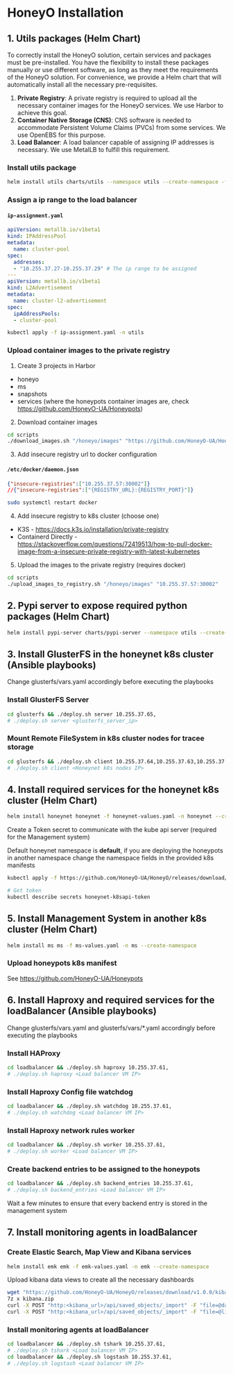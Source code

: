 # HoneyO Installation

## 1. Utils packages (Helm Chart)

To correctly install the HoneyO solution, certain services and packages must be pre-installed. You have the flexibility to install these packages manually or use different software, as long as they meet the requirements of the HoneyO solution. For convenience, we provide a Helm chart that will automatically install all the necessary pre-requisites.

1. **Private Registry**: A private registry is required to upload all the necessary container images for the HoneyO services. We use Harbor to achieve this goal.
2. **Container Native Storage (CNS)**: CNS software is needed to accommodate Persistent Volume Claims (PVCs) from some services. We use OpenEBS for this purpose.
3. **Load Balancer**: A load balancer capable of assigning IP addresses is necessary. We use MetalLB to fulfill this requirement.

### Install utils package
```bash
helm install utils charts/utils --namespace utils --create-namespace -f values/utils-values.yaml
```

### Assign a ip range to the load balancer

#### **`ip-assignment.yaml`**
```yaml
apiVersion: metallb.io/v1beta1
kind: IPAddressPool
metadata:
  name: cluster-pool
spec:
  addresses:
  - "10.255.37.27-10.255.37.29" # The ip range to be assigned
---
apiVersion: metallb.io/v1beta1
kind: L2Advertisement
metadata:
  name: cluster-l2-advertisement
spec:
  ipAddressPools:
  - cluster-pool
```

```bash
kubectl apply -f ip-assignment.yaml -n utils
```

### Upload container images to the private registry

1. Create 3 projects in Harbor
  - honeyo
  - ms
  - snapshots
  - services (where the honeypots container images are, check https://github.com/HoneyO-UA/Honeypots)

2. Download container images
```bash
cd scripts
./download_images.sh "/honeyo/images" "https://github.com/HoneyO-UA/HoneyO/releases/download/v1.0.0/images.zip" # Download Images to /honeyo/images folder
```

3. Add insecure registry url to docker configuration
#### **`/etc/docker/daemon.json`**
```json
{"insecure-registries":["10.255.37.57:30002"]}
//{"insecure-registries":["{REGISTRY_URL}:{REGISTRY_PORT}"]}
```
```bash
sudo systemctl restart docker
```

4. Add insecure registry to k8s cluster (choose one)
  - K3S - https://docs.k3s.io/installation/private-registry
  - Containerd Directly - https://stackoverflow.com/questions/72419513/how-to-pull-docker-image-from-a-insecure-private-registry-with-latest-kubernetes

5. Upload the images to the private registry (requires docker)
```bash
cd scripts
./upload_images_to_registry.sh "/honeyo/images" "10.255.37.57:30002"
```


## 2. Pypi server to expose required python packages (Helm Chart)

```bash
helm install pypi-server charts/pypi-server --namespace utils --create-namespace -f values/pypi-server-values.yaml
```

## 3. Install GlusterFS in the honeynet k8s cluster (Ansible playbooks)

Change glusterfs/vars.yaml accordingly before executing the playbooks

### Install GlusterFS Server
```bash
cd glusterfs && ./deploy.sh server 10.255.37.65,
# ./deploy.sh server <glusterfs_server_ip>
```


### Mount Remote FileSystem in k8s cluster nodes for tracee storage
```bash
cd glusterfs && ./deploy.sh client 10.255.37.64,10.255.37.63,10.255.37.62,
# ./deploy.sh client <Honeynet k8s nodes IP>
```


## 4. Install required services for the honeynet k8s cluster (Helm Chart)
```bash
helm install honeynet honeynet -f honeynet-values.yaml -n honeynet --create-namespace
```

Create a Token secret to communicate with the kube api server (required for the Management system)

Default honeynet namespace is **default**, if you are deploying the honeypots in another namespace change the namespace fields in the provided k8s manifests
```bash
kubectl apply -f https://github.com/HoneyO-UA/HoneyO/releases/download/v1.0.0/secret.yaml

# Get token
kubectl describe secrets honeynet-k8sapi-token
```


## 5. Install Management System in another k8s cluster (Helm Chart)
```bash
helm install ms ms -f ms-values.yaml -n ms --create-namespace
```

### Upload honeypots k8s manifest 
  See https://github.com/HoneyO-UA/Honeypots 

## 6. Install Haproxy and required services for the loadBalancer (Ansible playbooks)

Change glusterfs/vars.yaml and glusterfs/vars/*.yaml accordingly before executing the playbooks

### Install HAProxy
```bash
cd loadbalancer && ./deploy.sh haproxy 10.255.37.61,
# ./deploy.sh haproxy <Load balancer VM IP>
```

### Install Haproxy Config file watchdog
```bash
cd loadbalancer && ./deploy.sh watchdog 10.255.37.61,
# ./deploy.sh watchdog <Load balancer VM IP>
```

### Install Haproxy network rules worker
```bash
cd loadbalancer && ./deploy.sh worker 10.255.37.61,
# ./deploy.sh worker <Load balancer VM IP>
```

### Create backend entries to be assigned to the honeypots
```bash
cd loadbalancer && ./deploy.sh backend_entries 10.255.37.61,
# ./deploy.sh backend_entries <Load balancer VM IP>
```
Wait a few minutes to ensure that every backend entry is stored in the management system

## 7. Install monitoring agents in loadBalancer

### Create Elastic Search, Map View and Kibana services
```bash
helm install emk emk -f emk-values.yaml -n emk --create-namespace
```

Upload kibana data views to create all the necessary dashboards
```bash
wget "https://github.com/HoneyO-UA/HoneyO/releases/download/v1.0.0/kibana.zip"
7z x kibana.zip
curl -X POST "http:<kibana_url>/api/saved_objects/_import" -F "file=@dashboard.ndjson" -H "kbn-xsrf: true"
curl -X POST "http:<kibana_url>/api/saved_objects/_import" -F "file=@live-map.ndjson" -H "kbn-xsrf: true"
```

### Install monitoring agents at loadBalancer
```bash
cd loadbalancer && ./deploy.sh tshark 10.255.37.61,
# ./deploy.sh tshark <Load balancer VM IP>
cd loadbalancer && ./deploy.sh logstash 10.255.37.61,
# ./deploy.sh logstash <Load balancer VM IP>
```